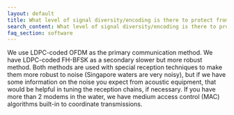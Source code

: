 ```yaml
---
layout: default
title: What level of signal diversity/encoding is there to protect from interference from other acoustic equipment? (i.e. what’s the chip length of the encoding and how many channels are therefore available without interference).
search_content: What level of signal diversity/encoding is there to protect from interference from other acoustic equipment? (i.e. what’s the chip length of the encoding and how many channels are therefore available without interference).
faq_section: software
---
```


We use LDPC-coded OFDM as the primary communication method. We have LDPC-coded FH-BFSK as a secondary slower but more robust method. Both methods are used with special reception techniques to make them more robust to noise (Singapore waters are very noisy), but if we have some information on the noise you expect from acoustic equipment, that would be helpful in tuning the reception chains, if necessary. If you have more than 2 modems in the water, we have medium access control (MAC) algorithms built-in to coordinate transmissions.
